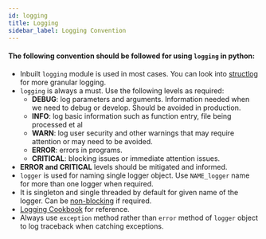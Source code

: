 ```yaml
---
id: logging
title: Logging
sidebar_label: Logging Convention
---
```


#### The following convention should be followed for using `logging` in python:

* Inbuilt `logging` module is used in most cases. You can look into [structlog](https://www.structlog.org/en/stable/) for more granular logging.
* `logging` is always a must. Use the following levels as required:
    - **DEBUG**: log parameters and arguments. Information needed when we need to debug or develop. Should be avoided in production.
    - **INFO**: log basic information such as function entry, file being processed et al
    - **WARN**: log user security and other warnings that may require attention or may need to be avoided.
    - **ERROR**: errors in programs.
    - **CRITICAL**: blocking issues or immediate attention issues.
* **ERROR and CRITICAL** levels should be mitigated and informed.
* `logger` is used for naming single logger object. Use `NAME_logger` name for more than one logger when required.
* It is singleton and single threaded by default for given name of the logger. Can be [non-blocking](https://docs.python.org/3/howto/logging-cookbook.html#dealing-with-handlers-that-block) if required.
* [Logging Cookbook](https://docs.python.org/3/howto/logging-cookbook.html) for reference.
* Always use `exception` method rather than `error` method of `logger` object to log traceback when catching exceptions.
